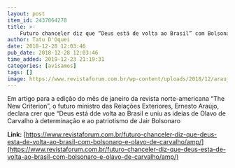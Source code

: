 ```yaml
---
layout: post
item_id: 2437064278
title: >-
    Futuro chanceler diz que “Deus está de volta ao Brasil” com Bolsonaro e Olavo de Carvalho
author: Tatu D'Oquei
date: 2018-12-28 12:03:46
pub_date: 2018-12-28 12:03:46
time_added: 2019-12-23 21:19:31
categories: [avisamos]
tags: []
image: https://www.revistaforum.com.br/wp-content/uploads/2018/12/araujo.jpg
---
```


Em artigo para a edição do mês de janeiro da revista norte-americana “The New Criterion”, o futuro ministro das Relações Exteriores, Ernesto Araújo, declara crer que “Deus está dde volta ao Brasil e uniu as ideias de Olavo de Carvalho à determinação e ao patriotismo de Jair Bolsonaro

**Link:** [https://www.revistaforum.com.br/futuro-chanceler-diz-que-deus-esta-de-volta-ao-brasil-com-bolsonaro-e-olavo-de-carvalho/amp/](https://www.revistaforum.com.br/futuro-chanceler-diz-que-deus-esta-de-volta-ao-brasil-com-bolsonaro-e-olavo-de-carvalho/amp/)

